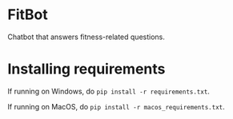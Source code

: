 # FitBot
Chatbot that answers fitness-related questions.

# Installing requirements
If running on Windows, do `pip install -r requirements.txt`.

If running on MacOS, do `pip install -r macos_requirements.txt`.
